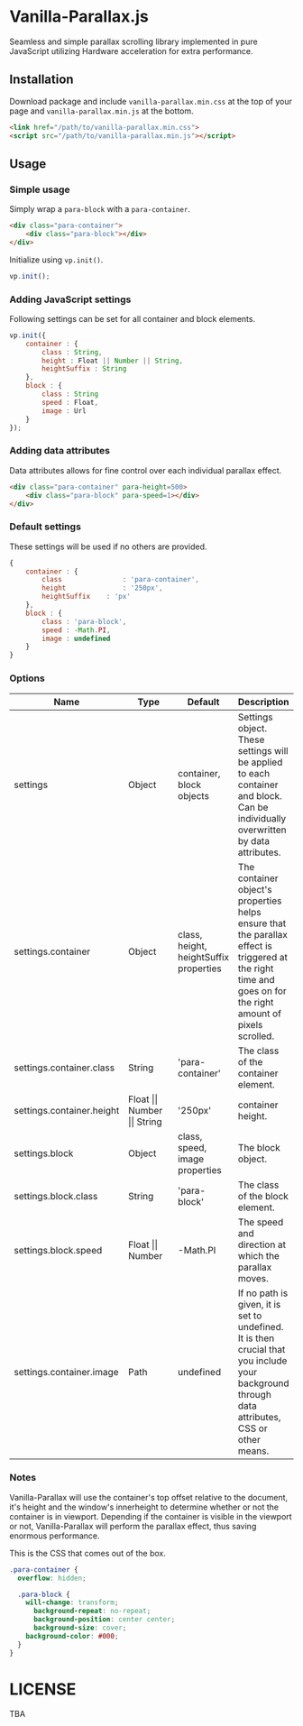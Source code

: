 Vanilla-Parallax.js
===========

Seamless and simple parallax scrolling library implemented in pure JavaScript utilizing Hardware acceleration for extra performance.

## Installation

Download package and include `vanilla-parallax.min.css` at the top of your page and `vanilla-parallax.min.js` at the bottom.

```html
<link href="/path/to/vanilla-parallax.min.css">
<script src="/path/to/vanilla-parallax.min.js"></script>
```

## Usage

### Simple usage

Simply wrap a `para-block` with a `para-container`.

```html
<div class="para-container">
	<div class="para-block"></div>
</div>
```

Initialize using `vp.init()`.
```javascript
vp.init();
```

### Adding JavaScript settings

Following settings can be set for all container and block elements.

```javascript
vp.init({
	container : {
		class : String,
		height : Float || Number || String,
		heightSuffix : String
	},
	block : {
		class : String
		speed : Float,
		image : Url
	}
});
```

### Adding data attributes

Data attributes allows for fine control over each individual parallax effect.

```html
<div class="para-container" para-height=500>
	<div class="para-block" para-speed=1></div>
</div>
```

### Default settings

These settings will be used if no others are provided.

```javascript
{
	container : {
		class 				: 'para-container',
		height 				: '250px',
		heightSuffix 	: 'px'
	},
	block : {
		class : 'para-block',
		speed : -Math.PI,
		image : undefined
	}
}
```

### Options

<table class="table table-bordered table-striped">
	<thead>
		<tr>
			<th style="width: 100px;">Name</th>
			<th style="width: 100px;">Type</th>
			<th style="width: 50px;">Default</th>
			<th>Description</th>
		</tr>
	</thead>
	<tbody>
		<tr>
			<td>settings</td>
			<td>Object</td>
			<td>container, block objects</td>
			<td>Settings object. These settings will be applied to each container and block. Can be individually overwritten by data attributes.</td>
		</tr>
		<tr>
			<td>settings.container</td>
			<td>Object</td>
			<td>class, height, heightSuffix properties</td>
			<td>The container object's properties helps ensure that the parallax effect is triggered at the right time and goes on for the right amount of pixels scrolled.</td>
		</tr>
		<tr>
			<td>settings.container.class</td>
			<td>String</td>
			<td>'para-container'</td>
			<td>The class of the container element.</td>
		</tr>
		<tr>
			<td>settings.container.height</td>
			<td>Float || Number || String</td>
			<td>'250px'</td>
			<td>container height.</td>
		</tr>
		<tr>
			<td>settings.block</td>
			<td>Object</td>
			<td>class, speed, image properties</td>
			<td>The block object.</td>
		</tr>
		<tr>
			<td>settings.block.class</td>
			<td>String</td>
			<td>'para-block'</td>
			<td>The class of the block element.</td>
		</tr>
		<tr>
			<td>settings.block.speed</td>
			<td>Float || Number</td>
			<td>-Math.PI</td>
			<td>The speed and direction at which the parallax moves.</td>
		</tr>
		<tr>
			<td>settings.container.image</td>
			<td>Path</td>
			<td>undefined</td>
			<td>If no path is given, it is set to undefined. It is then crucial that you include your background through data attributes, CSS or other means.</td>
		</tr>
	</tbody>
</table>

### Notes

Vanilla-Parallax will use the container's top offset relative to the document, it's height and the window's innerheight to determine whether or not the container is in viewport. Depending if the container is visible in the viewport or not, Vanilla-Parallax will perform the parallax effect, thus saving enormous performance.

This is the CSS that comes out of the box.

```css
.para-container {
  overflow: hidden;

  .para-block {
    will-change: transform;
	  background-repeat: no-repeat;
	  background-position: center center;
	  background-size: cover;
    background-color: #000;
  }
}
```

LICENSE
=======

TBA